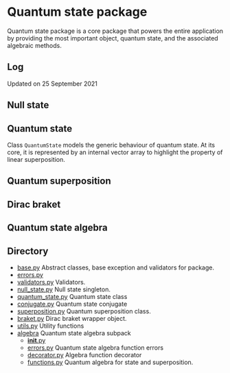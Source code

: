 # Quantum state package

Quantum state package is a core package that powers
the entire application by providing the most important
object, quantum state, and the associated algebraic
methods.

## Log

Updated on 25 September 2021

## Null state

## Quantum state

Class ``QuantumState`` models the generic behaviour of 
quantum state. At its core, it is represented by an 
internal vector array to highlight the property of linear 
superposition.

## Quantum superposition

## Dirac braket

## Quantum state algebra

## Directory

* [base.py](./base.py) Abstract classes, base exception and 
  validators for package.
* [errors.py](./errors.py) 
* [validators.py](./validator.py) Validators.
* [null_state.py](./null_state.py) Null state singleton.
* [quantum_state.py](./quantum_state.py) Quantum state class
* [conjugate.py](./conjugate.py) Quantum state conjugate
* [superposition.py](./superposition.py) Quantum superposition class.
* [braket.py](./braket.py) Dirac braket wrapper object.
* [utils.py](./utils.py) Utility functions
* [algebra](./algebra) Quantum state algebra subpack
  * [__init__.py](./algebra/__init__.py)
  * [errors.py](./algebra/errors.py) Quantum state algebra function errors
  * [decorator.py](./algebra/decorator.py) Algebra function decorator
  * [functions.py](./algebra/functions.py) Quantum algebra for state and superposition.